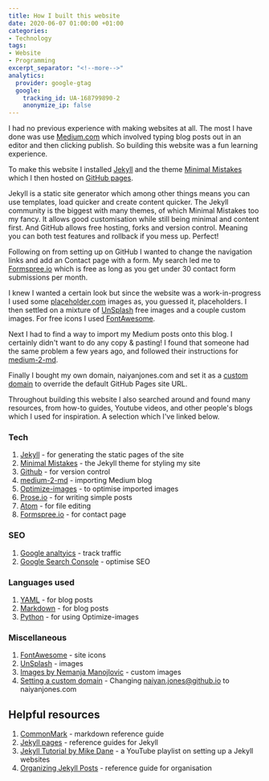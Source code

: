 ```yaml
---
title: How I built this website
date: 2020-06-07 01:00:00 +01:00
categories:
- Technology
tags:
- Website
- Programming
excerpt_separator: "<!--more-->"
analytics:
  provider: google-gtag
  google:
    tracking_id: UA-168799890-2
    anonymize_ip: false
---
```


I had no previous experience with making websites at all. The most I have done was use [Medium.com](https://medium.com/about) which involved typing blog posts out in an editor and then clicking publish. So building this website was a fun learning experience.

To make this website I installed [Jekyll](https://jekyllrb.com/) and the theme [Minimal Mistakes](https://mmistakes.github.io/minimal-mistakes/) which I then hosted on [GitHub pages](http://jmcglone.com/guides/github-pages/).

Jekyll is a static site generator which among other things means you can use templates, load quicker and create content quicker. The Jekyll community is the biggest with many themes, of which Minimal Mistakes too my fancy. It allows good customisation while still being minimal and content first. And GitHub allows free hosting, forks and version control. Meaning you can both test features and rollback if you mess up. Perfect!

Following on from setting up on GitHub I wanted to change the navigation links and add an Contact page with a form. My search led me to [Formspree.io](https://formspree.io/) which is free as long as you get under 30 contact form submissions per month.

I knew I wanted a certain look but since the website was a work-in-progress I used some [placeholder.com](https://placeholder.com/) images as, you guessed it, placeholders. I then settled on a mixture of [UnSplash](https://unsplash.com/) free images and a couple custom images. For free icons I used [FontAwesome](https://fontawesome.com).

Next I had to find a way to import my Medium posts onto this blog. I certainly didn't want to do any copy & pasting! I found that someone had the same problem a few years ago, and followed their instructions for [medium-2-md](https://www.gautamdhameja.com/medium-to-markdown-converter/).

Finally I bought my own domain, naiyanjones.com and set it as a [custom domain](https://help.github.com/en/github/working-with-github-pages/managing-a-custom-domain-for-your-github-pages-site) to override the default GitHub Pages site URL.

Throughout building this website I also searched around and found many resources, from how-to guides, Youtube videos, and other people's blogs which I used for inspiration. A selection which I've linked below.

### Tech

1. [Jekyll](https://jekyllrb.com/) - for generating the static pages of the site
2. [Minimal Mistakes](https://mmistakes.github.io/minimal-mistakes/) - the Jekyll theme for styling my site
3. [Github](http://jmcglone.com/guides/github-pages/) - for version control
4. [medium-2-md](https://www.gautamdhameja.com/medium-to-markdown-converter/) - importing Medium blog
5. [Optimize-images](https://no-title.victordomingos.com/projects/optimize-images/) - to optimise imported images
6. [Prose.io](http://prose.io/#about) - for writing simple posts
7. [Atom](https://atom.io/) - for file editing
8. [Formspree.io](https://formspree.io/) - for contact page

### SEO

1. [Google analtyics](https://analytics.google.com/analytics/web/#/) - track traffic
2. [Google Search Console](https://search.google.com/search-console/about) - optimise SEO

### Languages used

1. [YAML](https://yaml.org/) - for blog posts
2. [Markdown](https://www.markdownguide.org/) - for blog posts
3. [Python](https://www.python.org/) - for using Optimize-images

### Miscellaneous

1. [FontAwesome](https://fontawesome.com) -  site icons
2. [UnSplash](https://unsplash.com/) - images
3. [Images by Nemanja Manojlovic](https://www.behance.net/nemus) - custom images
4. [Setting a custom domain](https://www.youtube.com/watch?v=mPGi1IHQxFM) - Changing naiyan.jones@github.io to naiyanjones.com

## Helpful resources

1. [CommonMark](https://commonmark.org/) - markdown reference guide
2. [Jekyll pages](https://jekyllrb.com/docs/posts/) -  reference guides for Jekyll
3. [Jekyll Tutorial by Mike Dane](https://www.youtube.com/playlist?list=PLLAZ4kZ9dFpOPV5C5Ay0pHaa0RJFhcmcB) - a YouTube playlist on setting up a Jekyll websites
4. [Organizing Jekyll Posts](https://miklb.com/blog/2016/04/26/organizing-jekyll-posts/) - reference guide for organisation
